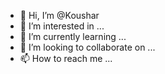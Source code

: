 - 👋 Hi, I’m @Koushar
- 👀 I’m interested in ...
- 🌱 I’m currently learning ...
- 💞️ I’m looking to collaborate on ...
- 📫 How to reach me ...

<!---
Koushar/Koushar is a ✨ special ✨ repository because its `README.md` (this file) appears on your GitHub profile.
You can click the Preview link to take a look at your changes.
--->
